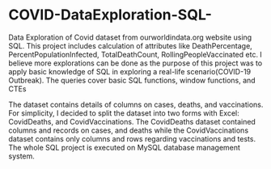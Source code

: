 # COVID-DataExploration-SQL-
Data Exploration of Covid dataset from ourworldindata.org website using SQL. This project includes calculation of attributes like DeathPercentage, PercentPopulationInfected, TotalDeathCount, RollingPeopleVaccinated etc. I believe more explorations can be done as the purpose of this project was to apply basic knowledge of SQL in exploring a real-life scenario(COVID-19 Outbreak). The queries cover basic SQL functions, window functions, and CTEs

The dataset contains details of columns on cases, deaths, and vaccinations. For simplicity, I decided to split the dataset into two forms with Excel: CovidDeaths, and CovidVaccinations. The CovidDeaths dataset contained columns and records on cases, and deaths while the CovidVaccinations dataset contains only columns and rows regarding vaccinations and tests. The whole SQL project is executed on MySQL database management system.
